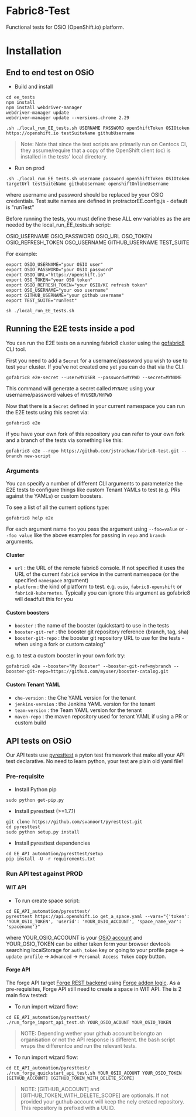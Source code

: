 Fabric8-Test 
============

Functional tests for OSiO (OpenShift.io) platform.

# Installation

## End to end test on OSiO

* Build and install

```
cd ee_tests
npm install
npm install webdriver-manager
webdriver-manager update
webdriver-manager update --versions.chrome 2.29

.sh ./local_run_EE_tests.sh USERNAME PASSWORD openShiftToken OSIOtoken https://openshift.io testSuiteName githubUsername
```

> Note: Note that since the test scripts are primarily run on Centocs CI, they assume/require that a copy of the OpenShift client (oc) is installed in the tests' local directory. 

* Run on prod

```
.sh ./local_run_EE_tests.sh username password openShiftToken OSIOtoken targetUrl testSuiteName githubUsername openshiftOnlineUsername
```
where username and password should be replaced by your OSIO credentials. Test suite names are defined in protractorEE.config.js - default is "runTest"

Before running the tests, you must define these ALL env variables as the are needed by the local_run_EE_tests.sh script:

OSIO_USERNAME
OSIO_PASSWORD
OSIO_URL
OSO_TOKEN
OSIO_REFRESH_TOKEN
OSO_USERNAME
GITHUB_USERNAME
TEST_SUITE

For example:
```
export OSIO_USERNAME="your OSIO user"
export OSIO_PASSWORD="your OSIO password"
export OSIO_URL="https://openshift.io"
export OSO_TOKEN="your OSO token"
export OSIO_REFRESH_TOKEN="your OSIO/KC refresh token"
export OSO_USERNAME="your oso username"
export GITHUB_USERNAME="your github username"
export TEST_SUITE="runTest"

sh ./local_run_EE_tests.sh 

```
## Running the E2E tests inside a pod

You can run the E2E tests on a running fabric8 cluster using the [gofabric8](https://github.com/fabric8io/gofabric8/releases) CLI tool.

First you need to add a `Secret` for a username/password you wish to use to test your cluster. If you've not created one yet you can do that via the CLI:

```
gofabric8 e2e-secret --user=MYUSER --password=MYPWD --secret=MYNAME
```

This command will generate a secret called `MYNAME` using your username/password values of `MYUSER/MYPWD`

Now that there is a `Secret` defined in your current namespace you can run the E2E tests using this secret via:

```
gofabric8 e2e
```

if you have your own fork of this repository you can refer to your own fork and a branch of the tests via something like this:

```
gofabric8 e2e --repo https://github.com/jstrachan/fabric8-test.git --branch new-script
```

### Arguments

You can specify a number of different CLI arguments to parameterize the E2E tests to configure things like custom Tenant YAMLs to test (e.g. PRs against the YAMLs) or custom boosters.

To see a list of all the current options type:

```
gofabric8 help e2e
```

For each argument name `foo` you pass the argument using `--foo=value` or `--foo value` like the above examples for passing in `repo` and `branch` arguments.

#### Cluster

* `url` : the URL of the remote fabric8 console. If not specified it uses the URL of the current `fabric8` service in the current namespace (or the specified `namespace` argument)
* `platform` : the kind of platform to test. e.g. `osio`, `fabric8-openshift` or `fabric8-kubernetes`. Typically you can ignore this argument as gofabric8 will deadfult this for you

#### Custom boosters

*  `booster` : the name of the booster (quickstart) to use in the tests
*  `booster-git-ref` : the booster git repository reference (branch, tag, sha)
*  `booster-git-repo` : the booster git repository URL to use for the tests - when using a fork or custom catalog"

e.g. to test a custom booster in your own fork try:

```
gofabric8 e2e --booster="My Booster" --booster-git-ref=mybranch --booster-git-repo=https://github.com/myuser/booster-catalog.git
```


#### Custom Tenant YAML

*  `che-version` : the Che YAML version for the tenant
*  `jenkins-version` : the Jenkins YAML version for the tenant
*  `team-version` : the Team YAML version for the tenant
*  `maven-repo` : the maven repository used for tenant YAML if using a PR or custom build

## API tests on OSiO

Our API tests use [pyresttest](https://github.com/svanoort/pyresttest.git) a pyton test framework that make all your API test declarative. No need to learn python, your test are plain old yaml file!

### Pre-requisite

* Install Python pip

```
sudo python get-pip.py
```

* Install pyresttest (>=1.7.1)

```
git clone https://github.com/svanoort/pyresttest.git
cd pyresttest
sudo python setup.py install
```

* Install pyresttest dependencies

```
cd EE_API_automation/pyresttest/setup
pip install -U -r requirements.txt
```

### Run API test against PROD

#### WIT API

* To run create space script:

```
cd EE_API_automation/pyresttest/
pyresttest https://api.openshift.io get_a_space.yaml --vars="{'token': 'YOUR_OSIO_TOKEN', 'userid': 'YOUR_OSIO_ACCOUNT', 'space_name_var': 'spacename'}"
```
where YOUR_OSIO_ACCOUNT is your [OSiO account]() and YOUR_OSIO_TOKEN can be either taken form your browser devtools searching localStorage for `auth_token` key or going to your profile page -> `update profile` -> `Advanced` -> `Personal Access Token` copy button. 

#### Forge API

The forge API target [Forge REST backend]() using [Forge addon logic]().
As a pre-requisites, Forge API still need to create a space in WIT API.
The is 2 main flow tested:

* To run import wizard flow:

```
cd EE_API_automation/pyresttest/
./run_forge_import_api_test.sh YOUR_OSIO_ACOUNT YOUR_OSIO_TOKEN
```

> NOTE: Depending wether your github account belongto an organisation or not the API response is different. the bash script wraps the differentce and run the relevant tests.

* To run import wizard flow:

```
cd EE_API_automation/pyresttest/
./run_forge_quickstart_api_test.sh YOUR_OSIO_ACOUNT YOUR_OSIO_TOKEN [GITHUB_ACCOUNT] [GITHUB_TOKEN_WITH_DELETE_SCOPE]
```

> NOTE: [GITHUB_ACCOUNT] and [GITHUB_TOKEN_WITH_DELETE_SCOPE] are optionals. If not provided your guthub account will keep the nely cretaed repository. This repository is prefixed with a UUID.
